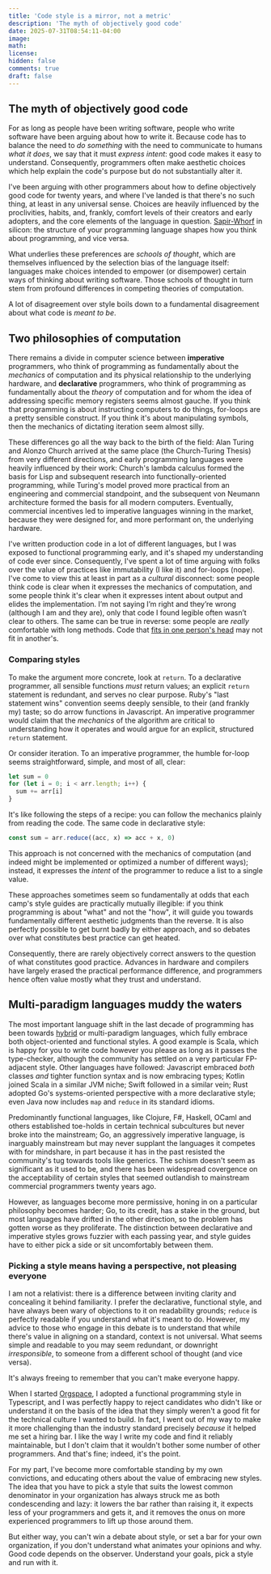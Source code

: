 ```yaml
---
title: 'Code style is a mirror, not a metric'
description: 'The myth of objectively good code'
date: 2025-07-31T08:54:11-04:00
image:
math:
license:
hidden: false
comments: true
draft: false
---
```


## The myth of objectively good code

For as long as people have been writing software, people who write software have been arguing about how to write it. Because code has to balance the need to _do something_ with the need to communicate to humans _what it does_, we say that it must _express intent_: good code makes it easy to understand. Consequently, programmers often make aesthetic choices which help explain the code's purpose but do not substantially alter it.

I've been arguing with other programmers about how to define objectively good code for twenty years, and where I've landed is that there's no such thing, at least in any universal sense. Choices are heavily influenced by the proclivities, habits, and, frankly, comfort levels of their creators and early adopters, and the core elements of the language in question. [Sapir-Whorf](https://en.wikipedia.org/wiki/Linguistic_relativity) in silicon: the structure of your programming language shapes how you think about programming, and vice versa.

What underlies these preferences are _schools of thought_, which are themselves influenced by the selection bias of the language itself: languages make choices intended to empower (or disempower) certain ways of thinking about writing software. Those schools of thought in turn stem from profound differences in competing theories of computation.

A lot of disagreement over style boils down to a fundamental disagreement about what code is _meant to be_.

## Two philosophies of computation

There remains a divide in computer science between **imperative** programmers, who think of programming as fundamentally about the _mechanics_ of computation and its physical relationship to the underlying hardware, and **declarative** programmers, who think of programming as fundamentally about the _theory_ of computation and for whom the idea of addressing specific memory registers seems almost gauche. If you think that programming is about instructing computers to do things, for-loops are a pretty sensible construct. If you think it's about manipulating symbols, then the mechanics of dictating iteration seem almost silly.

These differences go all the way back to the birth of the field: Alan Turing and Alonzo Church arrived at the same place (the Church-Turing Thesis) from very different directions, and early programming languages were heavily influenced by their work: Church's lambda calculus formed the basis for Lisp and subsequent research into functionally-oriented programming, while Turing's model proved more practical from an engineering and commercial standpoint, and the subsequent von Neumann architecture formed the basis for all modern computers. Eventually, commercial incentives led to imperative languages winning in the market, because they were designed for, and more performant on, the underlying hardware.

I've written production code in a lot of different languages, but I was exposed to functional programming early, and it's shaped my understanding of code ever since. Consequently, I've spent a lot of time arguing with folks over the value of practices like immutability (I like it) and for-loops (nope). I've come to view this at least in part as a _cultural_ disconnect: some people think code is clear when it expresses the mechanics of computation, and some people think it's clear when it expresses intent about output and elides the implementation. I’m not saying I’m right and they’re wrong (although I am and they are), only that code I found legible often wasn’t clear to others. The same can be true in reverse: some people are _really_ comfortable with long methods. Code that [fits in one person's head](https://www.youtube.com/watch?v=4Y0tOi7QWqM) may not fit in another's.

### Comparing styles

To make the argument more concrete, look at `return`. To a declarative programmer, all sensible functions _must_ return values; an explicit `return` statement is redundant, and serves no clear purpose. Ruby's "last statement wins" convention seems deeply sensible, to their (and frankly my) taste; so do arrow functions in Javascript. An imperative programmer would claim that the _mechanics_ of the algorithm are critical to understanding how it operates and would argue for an explicit, structured `return` statement.

Or consider iteration. To an imperative programmer, the humble for-loop seems straightforward, simple, and most of all, clear:

```ts
let sum = 0
for (let i = 0; i < arr.length; i++) {
  sum += arr[i]
}
```

It's like following the steps of a recipe: you can follow the mechanics plainly from reading the code. The same code in declarative style:

```ts
const sum = arr.reduce((acc, x) => acc + x, 0)
```

This approach is not concerned with the mechanics of computation (and indeed might be implemented or optimized a number of different ways); instead, it expresses the _intent_ of the programmer to reduce a list to a single value.

These approaches sometimes seem so fundamentally at odds that each camp's style guides are practically mutually illegible: if you think programming is about "what" and not the "how", it will guide you towards fundamentally different aesthetic judgments than the reverse. It is also perfectly possible to get burnt badly by either approach, and so debates over what constitutes best practice can get heated.

Consequently, there are rarely objectively correct answers to the question of what constitutes good practice. Advances in hardware and compilers have largely erased the practical performance difference, and programmers hence often value mostly what they trust and understand.

## Multi-paradigm languages muddy the waters

The most important language shift in the last decade of programming has been towards [hybrid](https://en.wikipedia.org/wiki/Hybrid_language) or multi-paradigm languages, which fully embrace both object-oriented and functional styles. A good example is Scala, which is happy for you to write code however you please as long as it passes the type-checker, although the community has settled on a very particular FP-adjacent style. Other languages have followed: Javascript embraced _both_ classes _and_ tighter function syntax and is now embracing types; Kotlin joined Scala in a similar JVM niche; Swift followed in a similar vein; Rust adopted Go's systems-oriented perspective with a more declarative style; even Java now includes `map` and `reduce` in its standard idioms.

Predominantly functional languages, like Clojure, F#, Haskell, OCaml and others established toe-holds in certain technical subcultures but never broke into the mainstream; Go, an aggressively imperative language, is inarguably mainstream but may never supplant the languages it competes with for mindshare, in part because it has in the past resisted the community's tug towards tools like generics. The schism doesn't seem as significant as it used to be, and there has been widespread covergence on the acceptability of certain styles that seemed outlandish to mainstream commercial programmers twenty years ago.

However, as languages become more permissive, honing in on a particular philosophy becomes harder; Go, to its credit, has a stake in the ground, but most languages have drifted in the other direction, so the problem has gotten worse as they proliferate. The distinction between declarative and imperative styles grows fuzzier with each passing year, and style guides have to either pick a side or sit uncomfortably between them.

### Picking a style means having a perspective, not pleasing everyone

I am not a relativist: there is a difference between inviting clarity and concealing it behind familiarity. I prefer the declarative, functional style, and have always been wary of objections to it on readability grounds; `reduce` is perfectly readable if you understand what it's meant to do. However, my advice to those who engage in this debate is to understand that while there's value in aligning on a standard, context is not universal. What seems simple and readable to you may seem redundant, or downright _irresponsible_, to someone from a different school of thought (and vice versa).

It's always freeing to remember that you can't make everyone happy.

When I started [Orgspace](https://orgspace.io), I adopted a functional programming style in Typescript, and I was perfectly happy to reject candidates who didn't like or understand it on the basis of the idea that they simply weren't a good fit for the technical culture I wanted to build. In fact, I went out of my way to make it more challenging than the industry standard precisely _because_ it helped me set a hiring bar. I like the way I write my code and find it reliably maintainable, but I don't claim that it wouldn't bother some number of other programmers. And that's fine; indeed, it's the point.

For my part, I've become more comfortable standing by my own convictions, and educating others about the value of embracing new styles. The idea that you have to pick a style that suits the lowest common denominator in your organization has always struck me as both condescending and lazy: it lowers the bar rather than raising it, it expects less of your programmers and gets it, and it removes the onus on more experienced programmers to lift up those around them.

But either way, you can't win a debate about style, or set a bar for your own organization, if you don't understand what animates your opinions and why. Good code depends on the observer. Understand your goals, pick a style and run with it.
